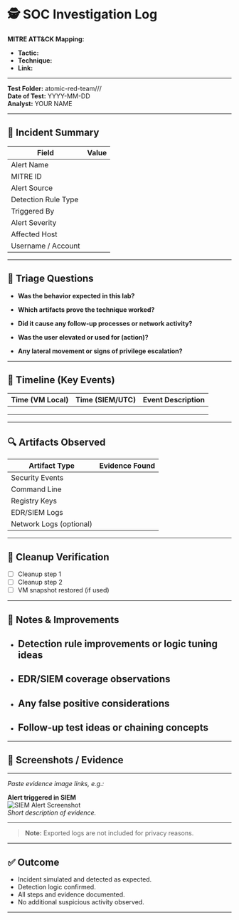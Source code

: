 # 🕵️ SOC Investigation Log

**MITRE ATT&CK Mapping:**  
- **Tactic:**  
- **Technique:**  
- **Link:**  

---

**Test Folder:** atomic-red-team/<tactic-folder>/<technique-folder>/  
**Date of Test:** YYYY-MM-DD  
**Analyst:** YOUR NAME

---

## 🎯 Incident Summary

| Field               | Value                             |
| ------------------- | --------------------------------- |
| Alert Name          |                                   |
| MITRE ID            |                                   |
| Alert Source        |                                   |
| Detection Rule Type |                                   |
| Triggered By        |                                   |
| Alert Severity      |                                   |
| Affected Host       |                                   |
| Username / Account  |                                   |

---

## 🧠 Triage Questions

* **Was the behavior expected in this lab?**
  
* **Which artifacts prove the technique worked?**
  
* **Did it cause any follow-up processes or network activity?**
  
* **Was the user elevated or used for (action)?**
  
* **Any lateral movement or signs of privilege escalation?**
  

---

## 📂 Timeline (Key Events)

| Time (VM Local) | Time (SIEM/UTC) | Event Description           |
| --------------- | --------------- | -------------------------- |
|                 |                 |                            |
|                 |                 |                            |
|                 |                 |                            |

---

## 🔍 Artifacts Observed

| Artifact Type           | Evidence Found                      |
| ----------------------- | ----------------------------------- |
| Security Events         |                                     |
| Command Line            |                                     |
| Registry Keys           |                                     |
| EDR/SIEM Logs           |                                     |
| Network Logs (optional) |                                     |

---

## 🧼 Cleanup Verification

- [ ] Cleanup step 1
- [ ] Cleanup step 2
- [ ] VM snapshot restored (if used)

---

## 🧪 Notes & Improvements

- **Detection rule improvements or logic tuning ideas**
  - 
- **EDR/SIEM coverage observations**
  - 
- **Any false positive considerations**
  - 
- **Follow-up test ideas or chaining concepts**
  - 

---

## 📸 Screenshots / Evidence

---

*Paste evidence image links, e.g.:*

**Alert triggered in SIEM**  
![SIEM Alert Screenshot](./artifacts/screenshots/alert.png)  
*Short description of evidence.*

---

> **Note:** Exported logs are not included for privacy reasons.

---

## ✅ Outcome

- Incident simulated and detected as expected.
- Detection logic confirmed.
- All steps and evidence documented.
- No additional suspicious activity observed.

---
